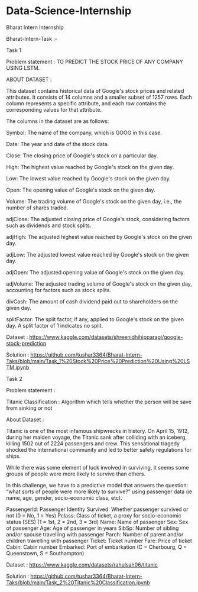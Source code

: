 # Data-Science-Internship
Bharat Intern Internship

Bharat-Intern-Task :-

Task 1

Problem statement : TO PREDICT THE STOCK PRICE OF ANY COMPANY USING LSTM.

ABOUT DATASET :

This dataset contains historical data of Google's stock prices and related attributes. It consists of 14 columns and a smaller subset of 1257 rows. Each column represents a specific attribute, and each row contains the corresponding values for that attribute.

The columns in the dataset are as follows:

Symbol: The name of the company, which is GOOG in this case.

Date: The year and date of the stock data.

Close: The closing price of Google's stock on a particular day.

High: The highest value reached by Google's stock on the given day.

Low: The lowest value reached by Google's stock on the given day.

Open: The opening value of Google's stock on the given day.

Volume: The trading volume of Google's stock on the given day, i.e., the number of shares traded.

adjClose: The adjusted closing price of Google's stock, considering factors such as dividends and stock splits.

adjHigh: The adjusted highest value reached by Google's stock on the given day.

adjLow: The adjusted lowest value reached by Google's stock on the given day.

adjOpen: The adjusted opening value of Google's stock on the given day.

adjVolume: The adjusted trading volume of Google's stock on the given day, accounting for factors such as stock splits.

divCash: The amount of cash dividend paid out to shareholders on the given day.

splitFactor: The split factor, if any, applied to Google's stock on the given day. A split factor of 1 indicates no split.

Dataset : https://www.kaggle.com/datasets/shreenidhihipparagi/google-stock-prediction

Solution : https://github.com/tushar3364/Bharat-Intern-Taks/blob/main/Task_1%20Stock%20Price%20Prediction%20Using%20LSTM.ipynb






Task 2

Problem statement :

Titanic Classification :  Algorithm which tells whether the person will be save from sinking or not

About Dataset :

Titanic is one of the most infamous shipwrecks in history. On April 15, 1912, during her maiden voyage, the Titanic sank after colliding with an iceberg, killing 1502 out of 2224 passengers and crew. This sensational tragedy shocked the international community and led to better safety regulations for ships.

While there was some element of luck involved in surviving, it seems some groups of people were more likely to survive than others.

In this challenge, we have to a predictive model that answers the question: “what sorts of people were more likely to survive?” using passenger data (ie name, age, gender, socio-economic class, etc).

PassengerId: Passenger Identity Survived: Whether passenger survived or not (0 = No, 1 = Yes) Pclass: Class of ticket, a proxy for socio-economic status (SES) (1 = 1st, 2 = 2nd, 3 = 3rd) Name: Name of passenger Sex: Sex of passenger Age: Age of passenger in years SibSp: Number of sibling and/or spouse travelling with passenger Parch: Number of parent and/or children travelling with passenger Ticket: Ticket number Fare: Price of ticket Cabin: Cabin number Embarked: Port of embarkation (C = Cherbourg, Q = Queenstown, S = Southampton)


Dataset : https://www.kaggle.com/datasets/rahulsah06/titanic

Solution : https://github.com/tushar3364/Bharat-Intern-Taks/blob/main/Task_2%20Titanic%20Classification.ipynb
